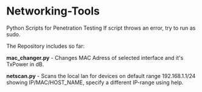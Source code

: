 # Networking-Tools
Python Scripts for Penetration Testing
If script throws an error, try to run as sudo.

The Repository includes so far:

**mac_changer.py** - Changes MAC Adress of selected interface and it's TxPower in dB.

**netscan.py** - Scans the local lan for devices on default range 192.168.1.1/24 showing IP/MAC/HOST_NAME, specify a different IP-range using help.

